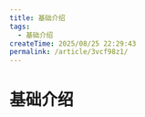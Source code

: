 ```yaml
---
title: 基础介绍
tags:
  - 基础介绍
createTime: 2025/08/25 22:29:43
permalink: /article/3vcf98z1/
---
```


# 基础介绍

